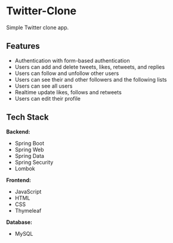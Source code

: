 # Twitter-Clone

Simple Twitter clone app.

## Features

- Authentication with form-based authentication
- Users can add and delete tweets, likes, retweets, and replies
- Users can follow and unfollow other users
- Users can see their and other followers and the following lists
- Users can see all users
- Realtime update likes, follows and retweets
- Users can edit their profile

## Tech Stack

**Backend:** 
- Spring Boot 
- Spring Web 
- Spring Data
- Spring Security 
- Lombok

**Frontend:** 
- JavaScript 
- HTML
- CSS
- Thymeleaf

**Database:** 
- MySQL

